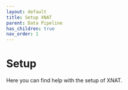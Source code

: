 ```yaml
---
layout: default
title: Setup XNAT
parent: Data Pipeline
has_children: true
nav_order: 1
---
```


# Setup

Here you can find help with the setup of XNAT.